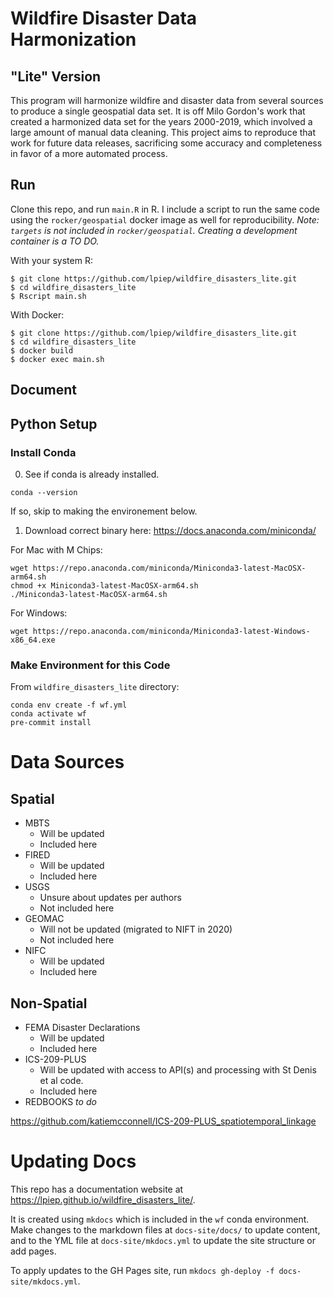 # Wildfire Disaster Data Harmonization
## "Lite" Version

This program will harmonize wildfire and disaster data from several sources to produce a single geospatial data set. 
It is off Milo Gordon's work that created a harmonized data set for the years 2000-2019, which involved a large amount
of manual data cleaning. This project aims to reproduce that work for future data releases, sacrificing some accuracy 
and completeness in favor of a more automated process. 

## Run

Clone this repo, and run `main.R` in R. I include a script to run the same code using the `rocker/geospatial` docker image as 
well for reproducibility. _Note: `targets` is not included in `rocker/geospatial`. Creating a development container is a TO DO._

With your system R:

```
$ git clone https://github.com/lpiep/wildfire_disasters_lite.git
$ cd wildfire_disasters_lite
$ Rscript main.sh
```

With Docker: 

```
$ git clone https://github.com/lpiep/wildfire_disasters_lite.git
$ cd wildfire_disasters_lite
$ docker build
$ docker exec main.sh
```

## Document

## Python Setup

### Install Conda 

0. See if conda is already installed. 

```
conda --version
```

If so, skip to making the environement below. 

1. Download correct binary here: 
https://docs.anaconda.com/miniconda/

For Mac with M Chips:

```
wget https://repo.anaconda.com/miniconda/Miniconda3-latest-MacOSX-arm64.sh
chmod +x Miniconda3-latest-MacOSX-arm64.sh 
./Miniconda3-latest-MacOSX-arm64.sh 
```

For Windows: 
```
wget https://repo.anaconda.com/miniconda/Miniconda3-latest-Windows-x86_64.exe
```

### Make Environment for this Code

From `wildfire_disasters_lite` directory: 

```
conda env create -f wf.yml
conda activate wf
pre-commit install
```

# Data Sources

## Spatial 

* MBTS 
	* Will be updated
	* Included here
* FIRED
  * Will be updated
  * Included here
* USGS
	* Unsure about updates per authors
	* Not included here
* GEOMAC
  * Will not be updated (migrated to NIFT in 2020)
  * Not included here
* NIFC 
  * Will be updated
  * Included here


## Non-Spatial

* FEMA Disaster Declarations
  * Will be updated
  * Included here
* ICS-209-PLUS
  * Will be updated with access to API(s) and processing with St Denis et al code. 
  * Included here
* REDBOOKS _to do_
  
https://github.com/katiemcconnell/ICS-209-PLUS_spatiotemporal_linkage


# Updating Docs

This repo has a documentation website at https://lpiep.github.io/wildfire_disasters_lite/.

It is created using `mkdocs` which is included in the `wf` conda environment. Make changes to 
the markdown files at `docs-site/docs/` to update content, and to the YML file at `docs-site/mkdocs.yml`
to update the site structure or add pages. 

To apply updates to the GH Pages site, run `mkdocs gh-deploy -f docs-site/mkdocs.yml`. 
